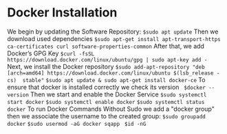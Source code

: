 # Docker Installation
We begin by updating the Software Repository:
`$sudo apt update`
Then we download used dependencies
`$sudo apt-get install apt-transport-https ca-certificates curl software-properties-common`
After that, we add Docker’s GPG Key
`$curl -fsSL https://download.docker.com/linux/ubuntu/gpg | sudo apt-key add -`
Next, we install the Docker repository
`$sudo add-apt-repository "deb [arch=amd64] https://download.docker.com/linux/ubuntu $(lsb_release -cs)  stable"`
`$sudo apt update & sudo apt-get install docker-ce`
To ensure that docker is installed correctly we check its version
` $docker --version`
Then we start and enable the Docker Service
`$sudo systemctl start docker`
`$sudo systemctl enable docker`
`$sudo systemctl status docker`
To run Docker Commands Without Sudo we add a "docker group" then we associate the username to the created group:
`$sudo groupadd docker`
`$sudo usermod -aG docker sqapp`
` $id -nG`
